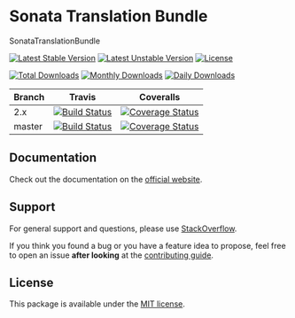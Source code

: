 <!--
DO NOT EDIT THIS FILE!

It's auto-generated by sonata-project/dev-kit package.
-->

# Sonata Translation Bundle

SonataTranslationBundle

[![Latest Stable Version](https://poser.pugx.org/sonata-project/translation-bundle/v/stable)](https://packagist.org/packages/sonata-project/translation-bundle)
[![Latest Unstable Version](https://poser.pugx.org/sonata-project/translation-bundle/v/unstable)](https://packagist.org/packages/sonata-project/translation-bundle)
[![License](https://poser.pugx.org/sonata-project/translation-bundle/license)](https://packagist.org/packages/sonata-project/translation-bundle)

[![Total Downloads](https://poser.pugx.org/sonata-project/translation-bundle/downloads)](https://packagist.org/packages/sonata-project/translation-bundle)
[![Monthly Downloads](https://poser.pugx.org/sonata-project/translation-bundle/d/monthly)](https://packagist.org/packages/sonata-project/translation-bundle)
[![Daily Downloads](https://poser.pugx.org/sonata-project/translation-bundle/d/daily)](https://packagist.org/packages/sonata-project/translation-bundle)

Branch | Travis | Coveralls |
------ | ------ | --------- |
2.x   | [![Build Status][travis_stable_badge]][travis_stable_link]     | [![Coverage Status][coveralls_stable_badge]][coveralls_stable_link]     |
master | [![Build Status][travis_unstable_badge]][travis_unstable_link] | [![Coverage Status][coveralls_unstable_badge]][coveralls_unstable_link] |

## Documentation

Check out the documentation on the [official website](https://sonata-project.org/bundles/translation).

## Support

For general support and questions, please use [StackOverflow](http://stackoverflow.com/questions/tagged/sonata).

If you think you found a bug or you have a feature idea to propose, feel free to open an issue
**after looking** at the [contributing guide](CONTRIBUTING.md).

## License

This package is available under the [MIT license](LICENSE).

[travis_stable_badge]: https://travis-ci.org/sonata-project/SonataTranslationBundle.svg?branch=2.x
[travis_stable_link]: https://travis-ci.org/sonata-project/SonataTranslationBundle
[travis_unstable_badge]: https://travis-ci.org/sonata-project/SonataTranslationBundle.svg?branch=master
[travis_unstable_link]: https://travis-ci.org/sonata-project/SonataTranslationBundle

[coveralls_stable_badge]: https://coveralls.io/repos/github/sonata-project/SonataTranslationBundle/badge.svg?branch=2.x
[coveralls_stable_link]: https://coveralls.io/github/sonata-project/SonataTranslationBundle?branch=2.x
[coveralls_unstable_badge]: https://coveralls.io/repos/github/sonata-project/SonataTranslationBundle/badge.svg?branch=master
[coveralls_unstable_link]: https://coveralls.io/github/sonata-project/SonataTranslationBundle?branch=master
